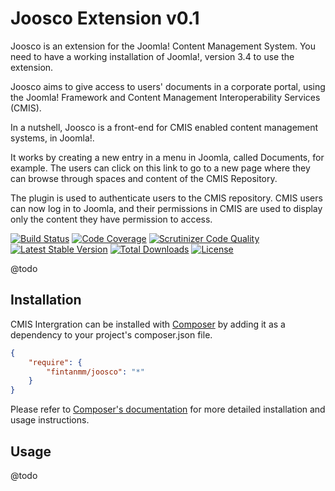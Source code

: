 # Joosco Extension v0.1

Joosco is an extension for the Joomla! Content Management System.
You need to have a working installation of Joomla!, version 3.4 to use the extension.

Joosco aims to give access to users' documents in a corporate portal, using the Joomla! Framework and
Content Management Interoperability Services (CMIS).

In a nutshell, Joosco is a front-end for CMIS enabled content management systems, in Joomla!.

It works by creating a new entry in a menu in Joomla, called Documents, for example. The users can click
on this link to go to a new page where they can browse through spaces and content of the CMIS Repository.

The plugin is used to authenticate users to the CMIS repository. CMIS users can now log in to Joomla,
and their permissions in CMIS are used to display only the content they have permission to access.

[![Build Status](https://travis-ci.org/fintanmm/joosco.svg?branch=master)](https://travis-ci.org/fintanmm/joosco)
[![Code Coverage](https://scrutinizer-ci.com/g/fintanmm/joosco/badges/coverage.png?b=master)](https://scrutinizer-ci.com/g/fintanmm/joosco/?branch=master)
[![Scrutinizer Code Quality](https://scrutinizer-ci.com/g/fintanmm/joosco/badges/quality-score.png?b=master)](https://scrutinizer-ci.com/g/fintanmm/joosco/?branch=master)
[![Latest Stable Version](https://poser.pugx.org/fintanmm/joosco/v/stable.svg)](https://packagist.org/packages/fintanmm/joosco)
[![Total Downloads](https://poser.pugx.org/fintanmm/joosco/downloads.svg)](https://packagist.org/packages/fintanmm/joosco)
[![License](https://poser.pugx.org/fintanmm/joosco/license.svg)](https://packagist.org/packages/fintanmm/joosco)

@todo

## Installation

CMIS Intergration can be installed with [Composer](http://getcomposer.org)
by adding it as a dependency to your project's composer.json file.

```json
{
    "require": {
        "fintanmm/joosco": "*"
    }
}
```

Please refer to [Composer's documentation](https://github.com/composer/composer/blob/master/doc/00-intro.md#introduction)
for more detailed installation and usage instructions.

## Usage

@todo
